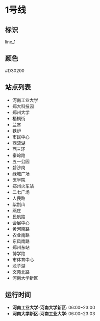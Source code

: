 # 1号线

## 标识

line_1

## 颜色

#D30200

## 站点列表

- 河南工业大学
- 郑大科技园
- 郑州大学
- 梧桐街
- 兰寨
- 铁炉
- 市民中心
- 西流湖
- 西三环
- 秦岭路
- 五一公园
- 碧沙岗
- 绿城广场
- 医学院
- 郑州火车站
- 二七广场
- 人民路
- 紫荆山
- 燕庄
- 民航路
- 会展中心
- 黄河南路
- 农业南路
- 东风南路
- 郑州东站
- 博学路
- 市体育中心
- 龙子湖
- 文苑北路
- 河南大学新区

## 运行时间

- **河南工业大学-河南大学新区**: 06:00~23:00
- **河南大学新区-河南工业大学**: 06:00~23:03